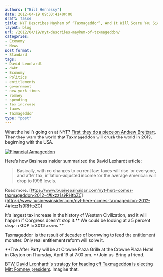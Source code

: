 ```yaml
---
authors: ["Bill Hennessy"]
date: 2012-04-19 09:00:41+00:00
draft: false
title: NYT Describes Mayhem of “Taxmageddon”, And It Will Scare You Sick
layout: blog
url: /2012/04/19/nyt-describes-mayhem-of-taxmageddon/
categories:
- Economy
- News
post_format:
- Standard
tags:
- David Leonhardt
- debt
- Economy
- Politics
- entitlements
- government
- new york times
- romney
- spending
- tax increase
- taxes
- Taxmageddon
type: "post"
---
```


What the hell’s going on at NYT?  [First, they do a piece on Andrew Breitbart](https://wp.me/p1rM8l-36C). Then they warn the world that Taxmageddon will crush the world in 2013, beginning with the USA.

[![Financial Armageddon](https://ludicrite.files.wordpress.com/2012/04/financial-armageddon.jpg)
](https://ludicrite.files.wordpress.com/2012/04/financial-armageddon.jpg)

Here's how Business Insider summarized the David Leohardt article:


> Basically, with no changes to current law, taxes will rise for everyone, and after tax, inflation-adjusted income for the average American will drop to 1998 levels.

Read more: [https://www.businessinsider.com/nyt-here-comes-taxmageddon-2012-4#ixzz1s9RHtbZC](https://www.businessinsider.com/nyt-here-comes-taxmageddon-2012-4#ixzz1s9RHtbZC)


It's largest tax increase in the history of Western Civilization, and it will happen if Congress doesn't stop it.** We could be looking at a 5 percent drop in GDP in 2013 alone.  **

Taxmageddon is the result of decades of borrowing to feed the entitlement monster. Only real entitlement reform will solve it.

**The After Party will be at Crowne Plaza Grille at the Crowne Plaza Hotel in Clayton on Thursday, April 19 at 7:00 pm.  **Join us.  Bring a friend.

BTW, [David Leonhardt's strategy for heading off Taxmageddon is electing Mitt Romney president](https://www.nytimes.com/2012/04/15/sunday-review/coming-soon-taxmageddon.html?_r=2&ref=opinion&pagewanted=all).  Imagine that.
